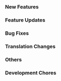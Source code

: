 [//]: # (Manually copy the latest.md to CHANGELOG.md, then copy the default.md to the latest.md at every release time.)

### New Features

### Feature Updates

### Bug Fixes

### Translation Changes

### Others

### Development Chores
